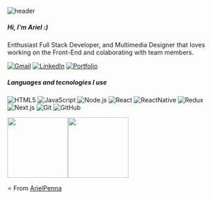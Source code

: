 ![header](https://user-images.githubusercontent.com/42047708/95804468-20a43100-0cd9-11eb-84cd-2dbd94a99e0f.gif)

##### Hi, I'm Ariel :)

Enthusiast Full Stack Developer, and Multimedia Designer that loves working on the Front-End and colaborating with team members. 

[![Gmail](https://img.shields.io/badge/-GMAIL-D14836?style=for-the-badge&logo=gmail&logoColor=white)](mailto:arielpenna@gmail.com)
[![LinkedIn](https://img.shields.io/badge/-LINKEDIN-0077B5?style=for-the-badge&logo=linkedin&logoColor=white)](https://www.linkedin.com/in/ArielPenna/)
[![Portfolio](https://img.shields.io/badge/-PORTFOLIO-000000?style=for-the-badge&logo=react&logoColor=white)](https://wzs.com.ar/Ariel/)

##### Languages and tecnologies I use

![HTML5](https://img.shields.io/badge/-HTML5-000000?style=flat&logo=html5)
![JavaScript](https://img.shields.io/badge/-JavaScript-000000?style=flat&logo=javascript)
![Node.js](https://img.shields.io/badge/-Node.js-222222?style=flat&logo=node.js&logoColor=339933)
![React](https://img.shields.io/badge/-React-222222?style=flat&logo=React&logoColor=61DAFB)
![ReactNative](https://img.shields.io/badge/-ReactNative-222222?style=flat&logo=Nativet&logoColor=61DAFB)
![Redux](https://img.shields.io/badge/-Redux-222222?style=flat&logo=Redux&logoColor=61DAFB)
![Next.js](https://img.shields.io/badge/-Next.js-222222?style=flat&logo=next.js&logoColor=61DAFB)
![Git](https://img.shields.io/badge/-Git-222222?style=flat&logo=git&logoColor=F05032)
![GitHub](https://img.shields.io/badge/-GitHub-222222?style=flat&logo=github&logoColor=181717)


<a href="https://wzs.com.ar/Ariel"><img align="" height="137px" src="https://github-readme-stats.vercel.app/api?username=ArielPenna&hide_title=true&hide_border=true&show_icons=true&include_all_commits=true&line_height=21&bg_color=0,EC6C6C,FFD479,FFFC79,73FA79&theme=graywhite" /><!-- wi*quL3fcV --><img align="" height="137px" src="https://github-readme-stats.vercel.app/api/top-langs/?username=ArielPenna&hide_title=true&hide_border=true&layout=compact&bg_color=0,73FA79,73FDFF,D783FF&theme=graywhite" /></a>


⭐️ From [ArielPenna](https://github.com/ArielPenna)
